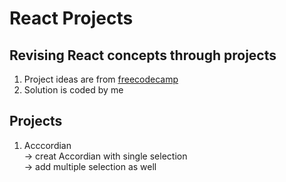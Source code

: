 # React Projects
## Revising React concepts through projects

1. Project ideas are from [freecodecamp](https://youtu.be/5ZdHfJVAY-s?si=5XP7qbCVQy_zUXiL)
2. Solution is coded by me


## Projects
1. Acccordian <br/>
-> creat Accordian with single selection <br/>
-> add multiple selection as well <br/>
